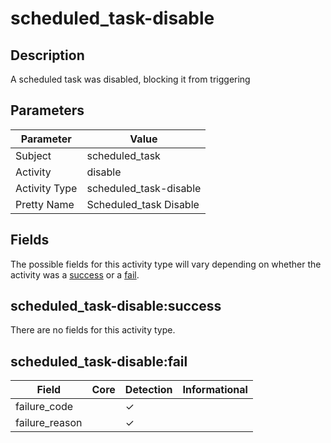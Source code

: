 scheduled_task-disable
======================

Description
-----------
A scheduled task was disabled, blocking it from triggering

Parameters
----------
| Parameter     | Value                  |
| ------------- | ---------------------- |
| Subject       | scheduled_task         |
| Activity      | disable                |
| Activity Type | scheduled_task-disable |
| Pretty Name   | Scheduled_task Disable |


Fields
------

The possible fields for this activity type will vary depending on whether the activity was a [success](#scheduled_task-disablesuccess) or a [fail](#scheduled_task-disablefail).


scheduled_task-disable:success
------------------------------

There are no fields for this activity type.


scheduled_task-disable:fail
---------------------------

| Field          | Core | Detection | Informational |
| -------------- | ---- | --------- | ------------- |
| failure_code   |      | &#10003;  |               |
| failure_reason |      | &#10003;  |               |